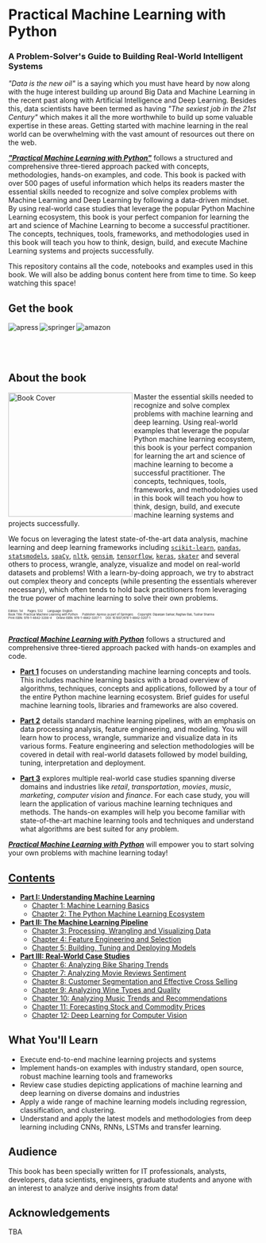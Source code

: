 # Practical Machine Learning with Python
### A Problem-Solver's Guide to Building Real-World Intelligent Systems

*"Data is the new oil"* is a saying which you must have heard by now along with the huge interest building up around Big Data and Machine Learning in the recent past along with Artificial Intelligence and Deep Learning. Besides this, data scientists have been termed as having *"The sexiest job in the 21st Century"* which makes it all the more worthwhile to build up some valuable expertise in these areas. Getting started with machine learning in the real world can be overwhelming with the vast amount of resources out there on the web.

[*__"Practical Machine Learning with Python"__*](https://github.com/dipanjanS/practical-machine-learning-with-python#contents)  follows a structured and comprehensive three-tiered approach packed with concepts, methodologies, hands-on examples, and code. This book is packed with over 500 pages of useful information which helps its readers master the essential skills needed to recognize and solve complex problems with Machine Learning and Deep Learning by following a data-driven mindset. By using real-world case studies that leverage the popular Python Machine Learning ecosystem, this book is your perfect companion for learning the art and science of Machine Learning to become a successful practitioner. The concepts, techniques, tools, frameworks, and methodologies used in this book will teach you how to think, design, build, and execute Machine Learning systems and projects successfully.

This repository contains all the code, notebooks and examples used in this book. We will also be adding bonus content here from time to time. So keep watching this space!

## Get the book 
<div>
<a target="_blank" href="https://www.apress.com/us/book/9781484232064">
  <img src="./media/banners/apress_logo.png" alt="apress" align="left"/>
</a>
<a target="_blank" href="http://www.springer.com/us/book/9781484232064">
  <img src="./media/banners/springer_logo.png" alt="springer" align="left"/>
</a>
<a target="_blank" href="https://www.amazon.com/Practical-Machine-Learning-Python-Problem-Solvers/dp/1484232062/ref=sr_1_10?ie=UTF8&qid=1513756537&sr=8-10&keywords=practical+machine+learning+with+python">
  <img src="./media/banners/amazon_logo.jpg" alt="amazon" align="left"/>
</a>
<br>
</div>
<br>
<div>
</div>
<br><br>

## About the book 
<a target="_blank" href="https://www.amazon.com/Practical-Machine-Learning-Python-Problem-Solvers/dp/1484232062/ref=sr_1_10?ie=UTF8&qid=1513756537&sr=8-10&keywords=practical+machine+learning+with+python">
  <img src="./media/banners/cover_front.jpg" alt="Book Cover" width="250" align="left"/>
</a>

Master the essential skills needed to recognize and solve complex problems with machine learning and deep learning. Using real-world examples that leverage the popular Python machine learning ecosystem, this book is your perfect companion for learning the art and science of machine learning to become a successful practitioner. The concepts, techniques, tools, frameworks, and methodologies used in this book will teach you how to think, design, build, and execute machine learning systems and projects successfully. 

We focus on leveraging the latest state-of-the-art data analysis, machine learning and deep learning frameworks including [`scikit-learn`](http://scikit-learn.org/stable/), [`pandas`](https://pandas.pydata.org/), [`statsmodels`](http://www.statsmodels.org/stable/index.html), [`spaCy`](https://spacy.io/), [`nltk`](http://www.nltk.org/), [`gensim`](https://radimrehurek.com/gensim/), [`tensorflow`](https://www.tensorflow.org/), [`keras`](https://keras.io/), [`skater`](https://www.datascience.com/resources/tools/skater) and several others to process, wrangle, analyze, visualize and model on real-world datasets and problems! With a learn-by-doing approach, we try to abstract out complex theory and concepts (while presenting the essentials wherever necessary), which often tends to hold back practitioners from leveraging the true power of machine learning to solve their own problems.

<div style='font-size:0.5em;'><sup>
Edition: 1st &emsp; Pages: 532 &emsp; Language: English<br/>
 Book Title: Practical Machine Learning with Python &emsp; Publisher: Apress (a part of Springer) &emsp; Copyright: Dipanjan Sarkar, Raghav Bali, Tushar Sharma<br/>  
 Print ISBN: 978-1-4842-3206-4 &emsp; Online ISBN: 978-1-4842-3207-1 &emsp; DOI: 10.1007/978-1-4842-3207-1<br/>
</div>
<br>

[*__Practical Machine Learning with Python__*](https://github.com/dipanjanS/practical-machine-learning-with-python#contents) follows a structured and comprehensive three-tiered approach packed with hands-on examples and code.

 - [__Part 1__](https://github.com/dipanjanS/practical-machine-learning-with-python#contents) focuses on understanding machine learning concepts and tools. This includes machine learning basics with a broad overview of algorithms, techniques, concepts and applications, followed by a tour of the entire Python machine learning ecosystem. Brief guides for useful machine learning tools, libraries and frameworks are also covered.

 - [__Part 2__](https://github.com/dipanjanS/practical-machine-learning-with-python#contents) details standard machine learning pipelines, with an emphasis on data processing analysis, feature engineering, and modeling. You will learn how to process, wrangle, summarize and visualize data in its various forms. Feature engineering and selection methodologies will be covered in detail with real-world datasets followed by model building, tuning, interpretation and deployment.

 - [__Part 3__](https://github.com/dipanjanS/practical-machine-learning-with-python#contents) explores multiple real-world case studies spanning diverse domains and industries like *retail*, *transportation*, *movies*, *music*, *marketing*, *computer vision* and *finance*. For each case study, you will learn the application of various machine learning techniques and methods. The hands-on examples will help you become familiar with state-of-the-art machine learning tools and techniques and understand what algorithms are best suited for any problem.

[*__Practical Machine Learning with Python__*](https://github.com/dipanjanS/practical-machine-learning-with-python#contents) will empower you to start solving your own problems with machine learning today!
<br>

## [Contents](https://github.com/dipanjanS/practical-machine-learning-with-python/tree/master/notebooks#book-contents)  

 - [__Part I: Understanding Machine Learning__](https://github.com/dipanjanS/practical-machine-learning-with-python/tree/master/notebooks#part-i-understanding-machine-learning)
    - [Chapter 1: Machine Learning Basics](https://github.com/dipanjanS/practical-machine-learning-with-python/tree/master/notebooks/Ch01_Machine_Learning_Basics#chapter-1-machine-learning-basics)
    - [Chapter 2: The Python Machine Learning Ecosystem](https://github.com/dipanjanS/practical-machine-learning-with-python/tree/master/notebooks/Ch02_The_Python_ML_Ecosystem#chapter-2-the-python-machine-learning-ecosystem)
 - [__Part II: The Machine Learning Pipeline__](https://github.com/dipanjanS/practical-machine-learning-with-python/tree/master/notebooks#part-ii-the-machine-learning-pipeline)
    - [Chapter 3: Processing, Wrangling and Visualizing Data](https://github.com/dipanjanS/practical-machine-learning-with-python/tree/master/notebooks/Ch03_Processing_Wrangling_and_Visualizing_Data#chapter-3-processing-wrangling-and-visualizing-data)
    - [Chapter 4: Feature Engineering and Selection](https://github.com/dipanjanS/practical-machine-learning-with-python/tree/master/notebooks/Ch04_Feature_Engineering_and_Selection#chapter-4-feature-engineering-and-selection)
    - [Chapter 5: Building, Tuning and Deploying Models](https://github.com/dipanjanS/practical-machine-learning-with-python/tree/master/notebooks/Ch05_Building_Tuning_and_Deploying_Models#chapter-5-building-tuning-and-deploying-models)
 - [__Part III: Real-World Case Studies__](https://github.com/dipanjanS/practical-machine-learning-with-python/tree/master/notebooks#part-iii-real-world-case-studies)
    - [Chapter 6: Analyzing Bike Sharing Trends](https://github.com/dipanjanS/practical-machine-learning-with-python/tree/master/notebooks/Ch06_Analyzing_Bike_Sharing_Trends#chapter-6-analyzing-bike-sharing-trends)
    - [Chapter 7: Analyzing Movie Reviews Sentiment](https://github.com/dipanjanS/practical-machine-learning-with-python/tree/master/notebooks/Ch07_Analyzing_Movie_Reviews_Sentiment#chapter-7-analyzing-movie-reviews-sentiment)
    - [Chapter 8: Customer Segmentation and Effective Cross Selling](https://github.com/dipanjanS/practical-machine-learning-with-python/tree/master/notebooks/Ch08_Customer_Segmentation_and_Effective_Cross_Selling#chapter-8-customer-segmentation-and-effective-cross-selling)
    - [Chapter 9: Analyzing Wine Types and Quality](https://github.com/dipanjanS/practical-machine-learning-with-python/tree/master/notebooks/Ch09_Analyzing_Wine_Types_and_Quality#chapter-9-analyzing-wine-types-and-quality)
    - [Chapter 10: Analyzing Music Trends and Recommendations](https://github.com/dipanjanS/practical-machine-learning-with-python/tree/master/notebooks/Ch10_Analyzing_Music_Trends_and_Recommendations#chapter-10-analyzing-music-trends-and-recommendations)
    - [Chapter 11: Forecasting Stock and Commodity Prices](https://github.com/dipanjanS/practical-machine-learning-with-python/tree/master/notebooks/Ch11_Forecasting_Stock_and_Commodity_Prices#chapter-11-forecasting-stock-and-commodity-prices)
    - [Chapter 12: Deep Learning for Computer Vision](https://github.com/dipanjanS/practical-machine-learning-with-python/tree/master/notebooks/Ch12_Deep_Learning_for_Computer_Vision#chapter-12-deep-learning-for-computer-vision)

## What You'll Learn

 - Execute end-to-end machine learning projects and systems
 - Implement hands-on examples with industry standard, open source, robust machine learning tools and frameworks
 - Review case studies depicting applications of machine learning and deep learning on diverse domains and industries
 - Apply a wide range of machine learning models including regression, classification, and clustering.
 - Understand and apply the latest models and methodologies from deep learning including CNNs, RNNs, LSTMs and transfer learning.

## Audience
This book has been specially written for IT professionals, analysts, developers, data scientists, engineers, graduate students and anyone with an interest to analyze and derive insights from data!
<br>

## Acknowledgements
TBA
<br>
    
